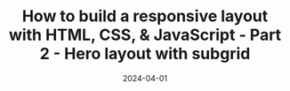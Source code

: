 ---
date: 2024-04-01
url: "https://www.youtube.com/watch?v=8qNubdMMDRs&t=3s"
image: /assets/responsive-layouts-tn-b.jpg
eyebrow: Video
title: How to build a responsive layout with HTML, CSS, & JavaScript - Part 2 - Hero layout with subgrid
tags: ["video", "featuredVideo"]
---